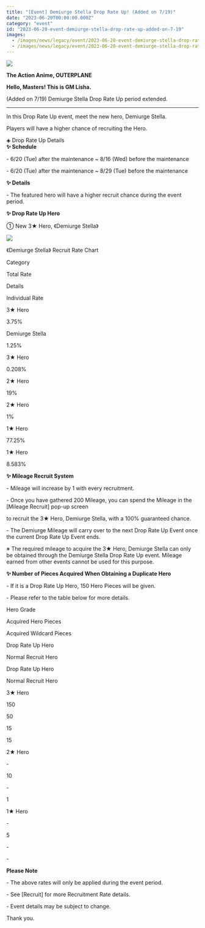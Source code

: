 ```yaml
---
title: "[Event] Demiurge Stella Drop Rate Up! (Added on 7/19)"
date: "2023-06-20T00:00:00.000Z"
category: "event"
id: "2023-06-20-event-demiurge-stella-drop-rate-up-added-on-7-19"
images:
  - /images/news/legacy/event/2023-06-20-event-demiurge-stella-drop-rate-up-added-on-7-19/f11bf83f449d4f6ca7e8103fdd27061e.webp
  - /images/news/legacy/event/2023-06-20-event-demiurge-stella-drop-rate-up-added-on-7-19/05bc3a7d3a474882b12b664d37fe232c.webp
---
```


![](/images/news/legacy/event/2023-06-20-event-demiurge-stella-drop-rate-up-added-on-7-19/f11bf83f449d4f6ca7e8103fdd27061e.webp)

**The Action Anime, OUTERPLANE**

**Hello, Masters! This is GM Lisha.**

(Added on 7/19) Demiurge Stella Drop Rate Up period extended. 

* * *

  
In this Drop Rate Up event, meet the new hero, Demiurge Stella.

Players will have a higher chance of recruiting the Hero.

  
◈ Drop Rate Up Details  
**✨ Schedule** 

\- 6/20 (Tue) after the maintenance ~ 8/16 (Wed) before the maintenance

\- 6/20 (Tue) after the maintenance ~ 8/29 (Tue) before the maintenance

  
**✨ Details** 

\- The featured hero will have a higher recruit chance during the event period.

  
**✨ Drop Rate Up Hero** 

① New 3★ Hero, 《Demiurge Stella》 

![](/images/news/legacy/event/2023-06-20-event-demiurge-stella-drop-rate-up-added-on-7-19/05bc3a7d3a474882b12b664d37fe232c.webp)

《Demiurge Stella》 Recruit Rate Chart

Category

Total Rate

Details

Individual Rate

3★ Hero

3.75%

Demiurge Stella

1.25%

3★ Hero

0.208%

2★ Hero

19%

2★ Hero

1%

1★ Hero

77.25%

1★ Hero

8.583%

**✨ Mileage Recruit System** 

\- Mileage will increase by 1 with every recruitment.

\- Once you have gathered 200 Mileage, you can spend the Mileage in the \[Mileage Recruit\] pop-up screen

to recruit the 3★ Hero, Demiurge Stella, with a 100% guaranteed chance.

\- The Demiurge Mileage will carry over to the next Drop Rate Up Event once the current Drop Rate Up Event ends.

※ The required mileage to acquire the 3★ Hero, Demiurge Stella can only be obtained through the Demiurge Stella Drop Rate Up event. Mileage earned from other events cannot be used for this purpose.

  
**✨ Number of Pieces Acquired When Obtaining a Duplicate Hero**

\- If it is a Drop Rate Up Hero, 150 Hero Pieces will be given.

\- Please refer to the table below for more details.

Hero Grade

Acquired Hero Pieces

Acquired Wildcard Pieces

Drop Rate Up Hero

Normal Recruit Hero

Drop Rate Up Hero

Normal Recruit Hero

3★ Hero

150

50

15

15

2★ Hero

\-

10

\-

1

1★ Hero

\-

5

\-

\-

**Please Note** 

\- The above rates will only be applied during the event period. 

\- See \[Recruit\] for more Recruitment Rate details. 

\- Event details may be subject to change.

  
Thank you.
